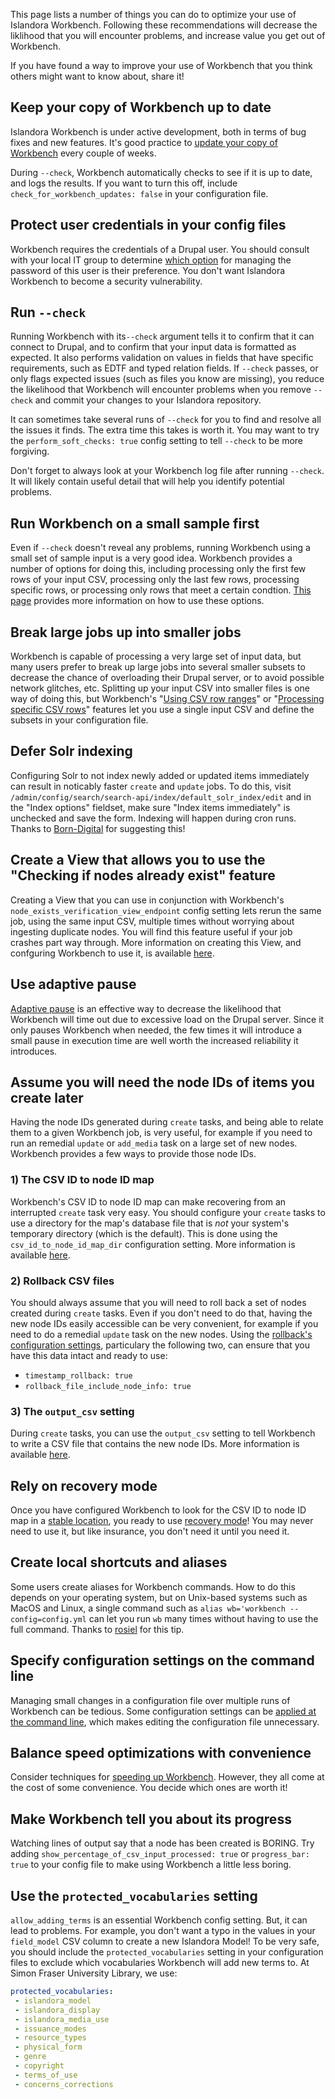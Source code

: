 
This page lists a number of things you can do to optimize your use of Islandora Workbench. Following these recommendations will decrease the liklihood that you will encounter problems, and increase value you get out of Workbench.

If you have found a way to improve your use of Workbench that you think others might want to know about, share it!

## Keep your copy of Workbench up to date

Islandora Workbench is under active development, both in terms of bug fixes and new features. It's good practice to [update your copy of Workbench](/islandora_workbench_docs/installation/#updating-islandora-workbench) every couple of weeks.

During `--check`, Workbench automatically checks to see if it is up to date, and logs the results. If you want to turn this off, include `check_for_workbench_updates: false` in your configuration file.

## Protect user credentials in your config files

Workbench requires the credentials of a Drupal user. You should consult with your local IT group to determine [which option](https://mjordan.github.io/islandora_workbench_docs/installation/#password-management) for managing the password of this user is their preference. You don't want Islandora Workbench to become a security vulnerability.

## Run `--check`

Running Workbench with its`--check` argument tells it to confirm that it can connect to Drupal, and to confirm that your input data is formatted as expected. It also performs validation on values in fields that have specific requirements, such as EDTF and typed relation fields. If `--check` passes, or only flags expected issues (such as files you know are missing), you reduce the likelihood that Workbench will encounter problems when you remove `--check` and commit your changes to your Islandora repository.

It can sometimes take several runs of `--check` for you to find and resolve all the issues it finds. The extra time this takes is worth it. You may want to try the `perform_soft_checks: true` config setting to tell `--check` to be more forgiving.

Don't forget to always look at your Workbench log file after running `--check`. It will likely contain useful detail that will help you identify potential problems.

## Run Workbench on a small sample first

Even if `--check` doesn't reveal any problems, running Workbench using a small set of sample input is a very good idea. Workbench provides a number of options for doing this, including processing only the first few rows of your input CSV, processing only the last few rows, processing specific rows, or processing only rows that meet a certain condtion. [This page](/islandora_workbench_docs/ignoring_csv_rows_and_columns/) provides more information on how to use these options.


## Break large jobs up into smaller jobs

Workbench is capable of processing a very large set of input data, but many users prefer to break up large jobs into several smaller subsets to decrease the chance of overloading their Drupal server, or to avoid possible network glitches, etc. Splitting up your input CSV into smaller files is one way of doing this, but Workbench's  "[Using CSV row ranges](https://mjordan.github.io/islandora_workbench_docs/ignoring_csv_rows_and_columns/#using-csv-row-ranges)" or "[Processing specific CSV rows](https://mjordan.github.io/islandora_workbench_docs/ignoring_csv_rows_and_columns/#processing-specific-csv-rows)" features let you use a single input CSV and define the subsets in your configuration file.

## Defer Solr indexing

Configuring Solr to not index newly added or updated items immediately can result in noticably faster `create` and `update` jobs. To do this, visit `/admin/config/search/search-api/index/default_solr_index/edit` and in the "Index options" fieldset, make sure "Index items immediately" is unchecked and save the form. Indexing will happen during cron runs. Thanks to [Born-Digital](https://www.born-digital.com/software/islandora) for suggesting this!

## Create a View that allows you to use the "Checking if nodes already exist" feature

Creating a View that you can use in conjunction with Workbench's `node_exists_verification_view_endpoint` config setting lets rerun the same job, using the same input CSV, multiple times without worrying about ingesting duplicate nodes. You will find this feature useful if your job crashes part way through. More information on creating this View, and confguring Workbench to use it, is available [here](/islandora_workbench_docs/checking_if_nodes_exist/).

## Use adaptive pause

[Adaptive pause](/islandora_workbench_docs/reducing_load/#adaptive-pause) is an effective way to decrease the likelihood that Workbench will time out due to excessive load on the Drupal server. Since it only pauses Workbench when needed, the few times it will introduce a small pause in execution time are well worth the increased reliability it introduces.

## Assume you will need the node IDs of items you create later

Having the node IDs generated during `create` tasks, and being able to relate them to a given Workbench job, is very useful, for example if you need to run an remedial `update` or `add_media` task on a large set of new nodes. Workbench provides a few ways to provide those node IDs.

### 1) The CSV ID to node ID map

Workbench's CSV ID to node ID map can make recovering from an interrupted `create` task very easy. You should configure your `create` tasks to use a directory for the map's database file that is *not* your system's temporary directory (which is the default). This is done using the `csv_id_to_node_id_map_dir` configuration setting. More information is available [here](/islandora_workbench_docs/csv_id_to_node_id_map/#defining-the-location-of-your-csv-id-to-node-id-map-file).


### 2) Rollback CSV files

You should always assume that you will need to roll back a set of nodes created during `create` tasks. Even if you don't need to do that, having the new node IDs easily accessible can be very convenient, for example if you need to do a remedial `update` task on the new nodes. Using the [rollback's configuration settings](/islandora_workbench_docs/rolling_back/), particulary the following two, can ensure that you have this data intact and ready to use:

- `timestamp_rollback: true`
- `rollback_file_include_node_info: true`

### 3) The `output_csv` setting

During `create` tasks, you can use the `output_csv` setting to tell Workbench to write a CSV file that contains the new node IDs. More information is available [here](/islandora_workbench_docs/generating_csv_files/#csv-file-containing-a-row-for-every-newly-created-node).

## Rely on recovery mode

Once you have configured Workbench to look for the CSV ID to node ID map in a [stable location](/islandora_workbench_docs/csv_id_to_node_id_map/#defining-the-location-of-your-csv-id-to-node-id-map-file), you ready to use [recovery mode](/islandora_workbench_docs/recovery_mode/)! You may never need to use it, but like insurance, you don't need it until you need it.

## Create local shortcuts and aliases

Some users create aliases for Workbench commands. How to do this depends on your operating system, but on Unix-based systems such as MacOS and Linux, a single command such as `alias wb='workbench --config=config.yml` can let you run `wb` many times without having to use the full command. Thanks to [rosiel](https://github.com/mjordan/islandora_workbench/issues/789#issuecomment-2189446853) for this tip.

## Specify configuration settings on the command line

Managing small changes in a configuration file over multiple runs of Workbench can be tedious. Some configuration settings can be [applied at the command line](/islandora_workbench_docs/configuration_settings_on_the_command_line/), which makes editing the configuration file unnecessary.


## Balance speed optimizations with convenience

Consider techniques for [speeding up Workbench](/islandora_workbench_docs/troubleshooting/#workbench-is-slow). However, they all come at the cost of some convenience. You decide which ones are worth it!


## Make Workbench tell you about its progress

Watching lines of output say that a node has been created is BORING. Try adding `show_percentage_of_csv_input_processed: true` or `progress_bar: true` to your config file to make using Workbench a little less boring.


## Use the `protected_vocabularies` setting

`allow_adding_terms` is an essential Workbench config setting. But, it can lead to problems. For example, you don't want a typo in the values in your `field_model` CSV column to create a new Islandora Model! To be very safe, you should include the `protected_vocabularies` setting in your configuration files to exclude which vocabularies Workbench will add new terms to. At Simon Fraser University Library, we use:

```yml
protected_vocabularies:
 - islandora_model
 - islandora_display
 - islandora_media_use
 - issuance_modes
 - resource_types
 - physical_form
 - genre
 - copyright
 - terms_of_use
 - concerns_corrections
```